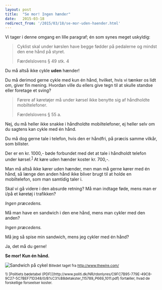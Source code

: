 ```yaml
---
layout: post
title:  "Se mor! Ingen hænder"
date:   2015-03-18
redirect_from: '/2015/03/18/se-mor-uden-haender.html'
---
```


Vi tager i denne omgang en lille paragraf; én som synes meget uskyldig:

> Cyklist skal under kørslen have begge fødder på pedalerne og mindst den ene hånd på styret.
> <footer>Færdelslovens § 49 stk. 4</footer>

Du må altså ikke cykle **uden** hænder!

Du må derimod gerne cykle med kun én hånd, hvilket, hvis vi tænker os lidt om, giver fin mening.
Hvordan ville du ellers give tegn til at skulle standse eller foretage et sving?

> Førere af køretøjer må under kørsel ikke benytte sig af håndholdte mobiltelefoner.
> <footer>Færdelslovens § 55 a.</footer>

Nej, du må heller ikke snakke i håndholdte mobiltelefoner, ej heller selv om du sagtens kan cykle med én hånd.

Du må dog gerne tale i telefon, hvis den er håndfri, på præcis samme vilkår, som bilister.

Der er en kr. 1000,- bøde forbundet med det at tale i håndholdt telefon under kørsel.<sup>[1](#1)</sup>
At køre uden hænder koster kr. 700,-.

Man må altså ikke kører uden hænder, men man må gerne kører med én hånd, så længe den anden hånd ikke bliver brugt til at holde en mobiltelefon, som man samtidig taler i.

Skal vi gå videre i den absurde retning? Må man indtage føde, mens man er i/på et køretøj i trafikken?

*Ingen præcedens.*

Må man have en sandwich i den ene hånd, mens man cykler med den anden?

*Ingen præcedens.*

Må jeg så spise min sandwich, mens jeg cykler med én hånd?

Ja, det må du gerne!

**Se mor! Kun én hånd.**

![Sandwich på cykel](http://i.imgur.com/GUrslFS.jpg)
<small>Billedet taget fra http://www.thewire.com/</small>

<small id="1">
1) [Politiets bødetabel (PDF)](http://www.politi.dk/NR/rdonlyres/C9FC7B95-779E-49C8-9C27-5C7BEF71D348/0/B%C3%B8detakster_115789_P669_1011.pdf) fortæller, hvad de forskellige forseelser koster.
</small>
